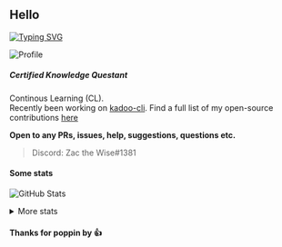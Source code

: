 ## Hello

[![Typing SVG](https://readme-typing-svg.herokuapp.com?color=%23C321F7&lines=Welcome;A+non-master...;Surrounded+by+masters...;Will+eventually+become+a+master...;Or+at+least+seem+like+one)](https://git.io/typing-svg)

<img alt="Profile" src="https://user-images.githubusercontent.com/75515581/197748830-bb1fa483-0cb9-4adc-ab5b-490711e39f7d.png">


##### Certified Knowledge Questant

Continous Learning (CL).   
Recently been working on [kadoo-cli](https://github.com/TechWiz-3/kadoo-cli). Find a full list of my open-source contributions [here](https://github.com/TechWiz-3/open-source)

**Open to any PRs, issues, help, suggestions, questions etc.**  
  
>Discord: Zac the Wise#1381

<!-- SORRY, BUT IF YOU'RE READING THIS.... YOU'RE SUS-->
#### Some stats

<!-- bruh ur still reading lmao -->
![GitHub Stats](https://github-readme-stats.vercel.app/api?username=TechWiz-3&theme=jolly) 

<details>
    <summary>More stats</summary>

![GitHub Streak](http://github-readme-streak-stats.herokuapp.com?user=TechWiz-3&theme=synthwave&date_format=M%20j%5B%2C%20Y%5D) 

![Top Langs](https://github-readme-stats.vercel.app/api/top-langs/?username=TechWiz-3&theme=jolly&layout=compact) 

<hr></hr>

#### Activity Graph

![Zac's github activity graph](https://activity-graph.herokuapp.com/graph?username=TechWiz-3&theme=github)

</details>

#### Thanks for poppin by :thumbsup:

<!--
**TechWiz-3/TechWiz-3** is a ✨ _special_ ✨ repository because its `README.md` (this file) appears on your GitHub profile.

Here are some ideas to get you started:

- 🔭 I’m currently working on ...
- 🌱 I’m currently learning ...
- 👯 I’m looking to collaborate on ...
- 🤔 I’m looking for help with ...
- 💬 Ask me about ...
- 📫 How to reach me: ...
- 😄 Pronouns: ...
- ⚡ Fun fact: ...
-->




